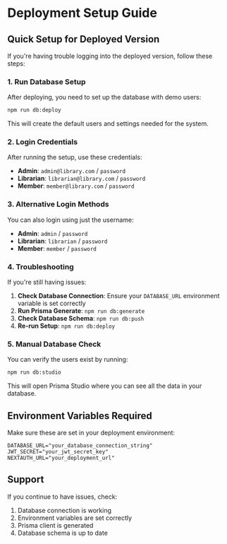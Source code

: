 # Deployment Setup Guide

## Quick Setup for Deployed Version

If you're having trouble logging into the deployed version, follow these steps:

### 1. Run Database Setup

After deploying, you need to set up the database with demo users:

```bash
npm run db:deploy
```

This will create the default users and settings needed for the system.

### 2. Login Credentials

After running the setup, use these credentials:

- **Admin**: `admin@library.com` / `password`
- **Librarian**: `librarian@library.com` / `password`
- **Member**: `member@library.com` / `password`

### 3. Alternative Login Methods

You can also login using just the username:
- **Admin**: `admin` / `password`
- **Librarian**: `librarian` / `password`
- **Member**: `member` / `password`

### 4. Troubleshooting

If you're still having issues:

1. **Check Database Connection**: Ensure your `DATABASE_URL` environment variable is set correctly
2. **Run Prisma Generate**: `npm run db:generate`
3. **Check Database Schema**: `npm run db:push`
4. **Re-run Setup**: `npm run db:deploy`

### 5. Manual Database Check

You can verify the users exist by running:

```bash
npm run db:studio
```

This will open Prisma Studio where you can see all the data in your database.

## Environment Variables Required

Make sure these are set in your deployment environment:

```env
DATABASE_URL="your_database_connection_string"
JWT_SECRET="your_jwt_secret_key"
NEXTAUTH_URL="your_deployment_url"
```

## Support

If you continue to have issues, check:
1. Database connection is working
2. Environment variables are set correctly
3. Prisma client is generated
4. Database schema is up to date
